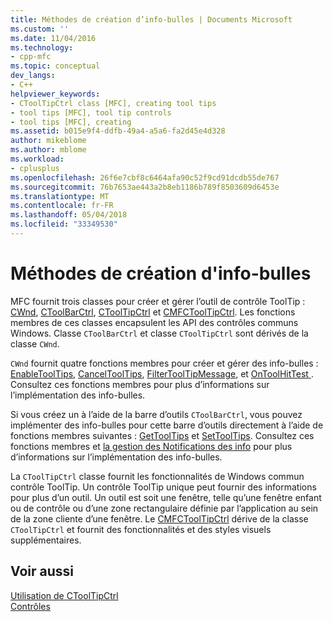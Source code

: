 ```yaml
---
title: Méthodes de création d’info-bulles | Documents Microsoft
ms.custom: ''
ms.date: 11/04/2016
ms.technology:
- cpp-mfc
ms.topic: conceptual
dev_langs:
- C++
helpviewer_keywords:
- CToolTipCtrl class [MFC], creating tool tips
- tool tips [MFC], tool tip controls
- tool tips [MFC], creating
ms.assetid: b015e9f4-ddfb-49a4-a5a6-fa2d45e4d328
author: mikeblome
ms.author: mblome
ms.workload:
- cplusplus
ms.openlocfilehash: 26f6e7cbf8c6464afa90c52f9cd91dcdb55de767
ms.sourcegitcommit: 76b7653ae443a2b8eb1186b789f8503609d6453e
ms.translationtype: MT
ms.contentlocale: fr-FR
ms.lasthandoff: 05/04/2018
ms.locfileid: "33349530"
---
```

# <a name="methods-of-creating-tool-tips"></a>Méthodes de création d'info-bulles
MFC fournit trois classes pour créer et gérer l’outil de contrôle ToolTip : [CWnd](../mfc/reference/cwnd-class.md), [CToolBarCtrl](../mfc/reference/ctoolbarctrl-class.md), [CToolTipCtrl](../mfc/reference/ctooltipctrl-class.md) et [CMFCToolTipCtrl](../mfc/reference/cmfctooltipctrl-class.md). Les fonctions membres de ces classes encapsulent les API des contrôles communs Windows. Classe `CToolBarCtrl` et classe `CToolTipCtrl` sont dérivés de la classe `CWnd`.  
  
 `CWnd` fournit quatre fonctions membres pour créer et gérer des info-bulles : [EnableToolTips](../mfc/reference/cwnd-class.md#enabletooltips), [CancelToolTips](../mfc/reference/cwnd-class.md#canceltooltips), [FilterToolTipMessage](../mfc/reference/cwnd-class.md#filtertooltipmessage), et [OnToolHitTest ](../mfc/reference/cwnd-class.md#ontoolhittest). Consultez ces fonctions membres pour plus d’informations sur l’implémentation des info-bulles.  
  
 Si vous créez un à l’aide de la barre d’outils `CToolBarCtrl`, vous pouvez implémenter des info-bulles pour cette barre d’outils directement à l’aide de fonctions membres suivantes : [GetToolTips](../mfc/reference/ctoolbarctrl-class.md#gettooltips) et [SetToolTips](../mfc/reference/ctoolbarctrl-class.md#settooltips). Consultez ces fonctions membres et [la gestion des Notifications des info](../mfc/handling-tool-tip-notifications.md) pour plus d’informations sur l’implémentation des info-bulles.  
  
 La `CToolTipCtrl` classe fournit les fonctionnalités de Windows commun contrôle ToolTip. Un contrôle ToolTip unique peut fournir des informations pour plus d’un outil. Un outil est soit une fenêtre, telle qu’une fenêtre enfant ou de contrôle ou d’une zone rectangulaire définie par l’application au sein de la zone cliente d’une fenêtre. Le [CMFCToolTipCtrl](../mfc/reference/cmfctooltipctrl-class.md) dérive de la classe `CToolTipCtrl` et fournit des fonctionnalités et des styles visuels supplémentaires.  
  
## <a name="see-also"></a>Voir aussi  
 [Utilisation de CToolTipCtrl](../mfc/using-ctooltipctrl.md)   
 [Contrôles](../mfc/controls-mfc.md)

